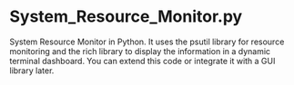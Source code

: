 # System_Resource_Monitor.py
 System Resource Monitor in Python. It uses the psutil library for resource monitoring and the rich library to display the information in a dynamic terminal dashboard. You can extend this code or integrate it with a GUI library later.

